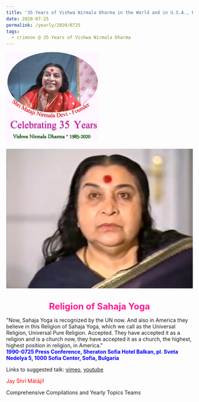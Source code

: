 ```yaml
---
title: '35 Years of Vishwa Nirmala Dharma in the World and in U.S.A., Post 13'
date: 2020-07-25
permalink: /yearly/2020/0725
tags:
  - crimson @ 35 Years of Vishwa Nirmala Dharma
---
```


<div style="text-align: left"><img src="/images/Celebrating35YearsVishwaNirmalaDharma.png" width="250" /></div><br>

<div style="text-align: center"><img src="/images/image466.png" /></div>

<br>
<p style="color:DeepPink; text-align:center">
<font size="+2"><b>Religion of Sahaja Yoga</b><br></font>
</p>

<p>
"Now, Sahaja Yoga is recognized by the UN now. And also in America they believe in this Religion of Sahaja Yoga, which we call as the Universal Religion, Universal Pure Religion. Accepted. They have accepted it as a religion and is a church now, they have accepted it as a church, the highest, highest position in religion, in America."<br>
<font color="blue"><b>1990-0725 Press Conference, Sheraton Sofia Hotel Balkan, pl. Sveta Nedelya 5, 1000 Sofia Center, Sofia, Bulgaria</b></font><br>
</p>

Links to suggested talk: <a href="https://vimeo.com/127549869"> vimeo</a>, <a href="https://www.youtube.com/watch?v=1Es58RU5yGs"> youtube</a><br>

<p style="color:red;">Jay Śhrī Mātājī!<br></p>

Comprehensive Compilations and Yearly Topics Teams